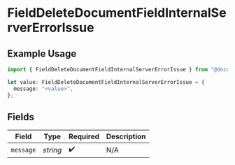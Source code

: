# FieldDeleteDocumentFieldInternalServerErrorIssue

## Example Usage

```typescript
import { FieldDeleteDocumentFieldInternalServerErrorIssue } from "@documenso/sdk-typescript/models/errors";

let value: FieldDeleteDocumentFieldInternalServerErrorIssue = {
  message: "<value>",
};
```

## Fields

| Field              | Type               | Required           | Description        |
| ------------------ | ------------------ | ------------------ | ------------------ |
| `message`          | *string*           | :heavy_check_mark: | N/A                |